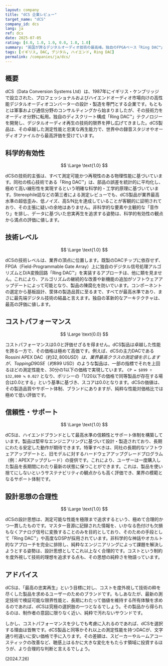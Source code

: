 ```yaml
---
layout: company
title: "dCS 企業レビュー"
target_name: "dCS"
company_id: dcs
lang: ja
ref: dcs
date: 2025-07-05
rating: [4.0, 1.0, 1.0, 0.0, 1.0, 1.0]
summary: "英国が誇るデジタルオーディオ技術の最高峰。独自のFPGAベース「Ring DAC™」を武器に、測定性能の限界を追求し続ける。そのサウンドは、マスター音源に限りなく忠実な再生を目指すエンジニアリングの結晶です。しかし、その卓越した性能を実現するためのコストは天文学的であり、同等以上の測定性能を持つ製品が1/30以下の価格で存在するため、コストパフォーマンスはゼロ評価となります。技術的探求と引き換えに、価格という現実を度外視した求道者のためのブランドと言えるでしょう。"
tags: [イギリス, DAC, デジタル, ハイエンド, Ring DAC]
permalink: /companies/ja/dcs/
---
```


## 概要

dCS（Data Conversion Systems Ltd）は、1987年にイギリス・ケンブリッジで設立された、プロフェッショナルおよびハイエンドオーディオ市場向けの高性能デジタルオーディオコンバーターの設計・製造を専門とする企業です。もともとは軍事および通信分野のコンサルティングから始まりましたが、その技術力をオーディオ分野に転用。独自のディスクリート構成「Ring DAC™」テクノロジーを開発し、デジタルオーディオ再生の技術的限界を押し広げてきました。dCS製品は、その卓越した測定性能と忠実な再生能力で、世界中の録音スタジオやオーディオファイルから最高評価を受けています。

## 科学的有効性

$$ \Large \text{1.0} $$

dCSの技術的主張は、すべて測定可能かつ再現性のある物理性能に基づいています。同社の核心技術である「Ring DAC™」は、部品の誤差を統計的に平均化し、極めて高い線形性を実現するという明確な科学的・工学的原理に基づいています。Stereophile誌などの第三者による測定レビューでも、dCS製品が業界最高水準の超低歪み、低ノイズ、高S/N比を達成していることが客観的に証明されており、その主張に疑いの余地はありません。非科学的な要素や主観的な「音作り」を排し、データに基づいた忠実再生を追求する姿勢は、科学的有効性の観点から満点の評価に値します。

## 技術レベル

$$ \Large \text{1.0} $$

dCSの技術レベルは、業界の頂点に位置します。既製のDACチップに依存せず、FPGA（Field-Programmable Gate Array）上に独自のデジタル信号処理アルゴリズムとD/A変換回路「Ring DAC™」を実装するアプローチは、他に類を見ません。これにより、アルゴリズムの継続的な改善や新機能の追加がソフトウェアアップデートによって可能となり、製品の陳腐化を防いでいます。コンポーネントの選定から基板設計、筐体の製造品質に至るまで、すべてが最高水準であり、まさに最先端デジタル技術の結晶と言えます。独自の革新的なアーキテクチャは、最高の評価に値します。

## コストパフォーマンス

$$ \Large \text{0.0} $$

コストパフォーマンスは0.0と評価せざるを得ません。dCS製品は卓越した性能を誇る一方で、その価格は極めて高価です。例えば、dCSの主力DACであるRossini APEX DAC（約$32,800 USD）は、業界最高クラスの測定値を示しますが、Topping D90SE（約$899 USD）のような製品は、一部の指標でそれを上回るほどの測定性能を、30分の1以下の価格で実現しています。
`CP = $899 ÷ $32,800 ≒ 0.027`
となり、ポリシーの「1/20以下の価格で同等製品が存在する場合は0.0とする」という基準に基づき、スコアは0.0となります。dCSの価値は、その製造品質やサポート体制、ブランドにありますが、純粋な性能対価格比では極めて低い評価です。

## 信頼性・サポート

$$ \Large \text{1.0} $$

dCSは、ハイエンドブランドとして最高水準の信頼性とサポート体制を構築しています。製品は堅牢なエンジニアリングに基づいて設計・製造されており、長期にわたる安定した動作が期待できます。特筆すべきは、同社の長期的なソフトウェアアップデートと、旧モデルに対するハードウェアアップグレードプログラム（例：APEXアップグレード）の提供です。これにより、ユーザーは一度購入した製品を長期間にわたり最新の状態に保つことができます。これは、製品を使い捨てにしないというサステナビリティの観点からも高く評価でき、業界の模範となるサポート体制です。

## 設計思想の合理性

$$ \Large \text{1.0} $$

dCSの設計思想は、測定可能な性能を極限まで追求するという、極めて合理的かつ一貫したものです。マスター音源に記録された情報を、いかなる色付けも欠損もなくアナログ信号に変換することのみを目的としており、そのための手段として「Ring DAC™」や高度なDSPが採用されています。非科学的な神話やオカルト的なアプローチを完全に排除し、純粋なエンジニアリングによって課題を解決しようとする姿勢は、設計思想としてこれ以上なく合理的です。コストという制約を度外視して技術的理想を追求する点も、その思想の純粋さを物語っています。

## アドバイス

dCSは、「最高の忠実再生」という目標に対し、コストを度外視して技術の粋を尽くした製品を求めるユーザーのためのブランドです。もしあなたが、最新の測定技術で検証可能な限界性能と、長期にわたって価値を維持する所有体験を求めるのであれば、dCSは究極の選択肢の一つとなるでしょう。その製品から得られるのは、制作者の意図に限りなく近い、純粋で汚れないサウンドです。

しかし、コストパフォーマンスを少しでも考慮に入れるのであれば、dCSを選択する理由は皆無です。dCS製品と同等かそれ以上の測定性能を持つDACが、文字通り桁違いに安い価格で手に入ります。その差額は、スピーカーやルームアコースティックの改善など、聴感上はるかに大きな変化をもたらす領域に投資するほうが、より合理的な判断と言えるでしょう。

(2024.7.26)
